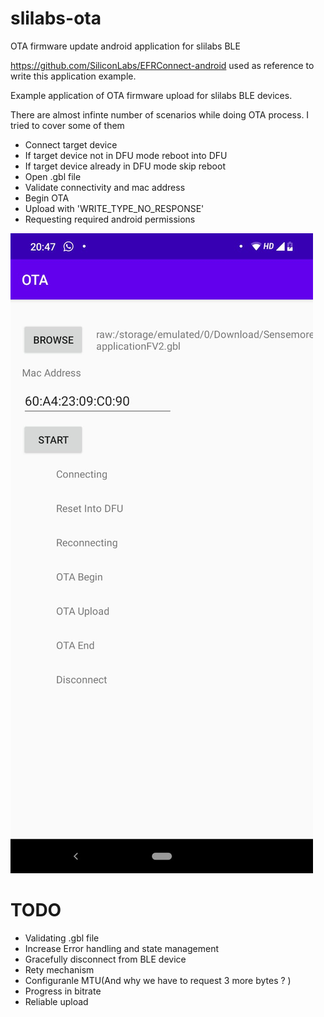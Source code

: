 # slilabs-ota
OTA firmware update android application for slilabs BLE 

https://github.com/SiliconLabs/EFRConnect-android used as reference to write this application example. 

Example application of OTA firmware upload for slilabs BLE devices.

There are almost infinte number of scenarios while doing OTA process. I tried to cover some of them
- Connect target device
- If target device not in DFU mode reboot into DFU
- If target device already in DFU mode skip reboot 
- Open .gbl file
- Validate connectivity and mac address
- Begin OTA
- Upload with 'WRITE_TYPE_NO_RESPONSE'
- Requesting required android permissions

![as](Sceenshot.jpeg)
# TODO

- Validating .gbl file
- Increase Error handling and state management
- Gracefully disconnect from BLE device
- Rety mechanism
- Configuranle MTU(And why we have to request 3 more bytes ? )
- Progress in bitrate
- Reliable upload

